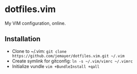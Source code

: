 dotfiles.vim
============

My VIM configuration, online.

## Installation

* Clone to ~/.vim: `git clone https://github.com/jemayer/dotfiles.vim.git ~/.vim`
* Create symlink for gitconfig: `ln -s ~/.vim/vimrc ~/.vimrc`
* Initialize vundle `vim +BundleInstall +qall`
